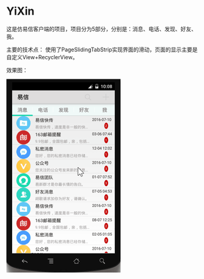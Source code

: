 # YiXin
 这是仿易信客户端的项目，项目分为5部分，分别是：消息、电话、发现、好友、我。

 主要的技术点：
 使用了PageSlidingTabStrip实现界面的滑动，页面的显示主要是自定义View+RecyclerView。


 效果图：

![](index.gif)